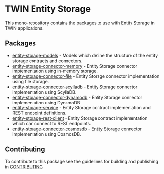 # TWIN Entity Storage

This mono-repository contains the packages to use with Entity Storage in TWIN applications.

## Packages

- [entity-storage-models](packages/entity-storage-models/README.md) - Models which define the structure of the entity storage contracts and connectors.
- [entity-storage-connector-memory](packages/entity-storage-connector-memory/README.md) - Entity Storage connector implementation using in-memory storage.
- [entity-storage-connector-file](packages/entity-storage-connector-file/README.md) - Entity Storage connector implementation using file storage.
- [entity-storage-connector-scylladb](packages/entity-storage-connector-scylladb/README.md) - Entity Storage connector implementation using ScyllaDB.
- [entity-storage-connector-dynamodb](packages/entity-storage-connector-dynamodb/README.md) - Entity Storage connector implementation using DynamoDB.
- [entity-storage-service](packages/entity-storage-service/README.md) - Entity Storage contract implementation and REST endpoint definitions.
- [entity-storage-rest-client](packages/entity-storage-rest-client/README.md) - Entity Storage contract implementation which can connect to REST endpoints.
- [entity-storage-connector-cosmosdb](packages/entity-storage-connector-cosmosdb/README.md) - Entity Storage connector implementation using CosmosDB.

## Contributing

To contribute to this package see the guidelines for building and publishing in [CONTRIBUTING](./CONTRIBUTING.md)

